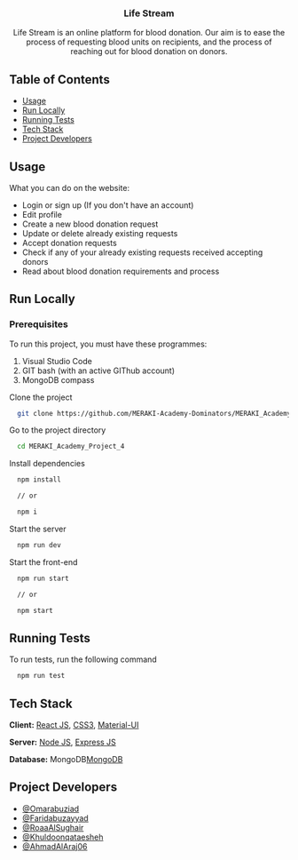 <h3 align="center">Life Stream</h3>

<p align="center">Life Stream is an online platform for blood donation. Our aim is to ease the process of requesting blood units on recipients, and the process of reaching out for blood donation on donors.<br /></p>

## Table of Contents

- [Usage](#usage)
- [Run Locally](#run_locally)
- [Running Tests](#running_tests)
- [Tech Stack](#tech_stack)
- [Project Developers](#developers)

## Usage <a name = "usage"></a>

What you can do on the website:

- Login or sign up (If you don't have an account)
- Edit profile
- Create a new blood donation request
- Update or delete already existing requests
- Accept donation requests
- Check if any of your already existing requests received accepting donors
- Read about blood donation requirements and process

## Run Locally <a name = "run_locally"></a>

### Prerequisites

To run this project, you must have these programmes:

1. Visual Studio Code
2. GIT bash (with an active GIThub account)
3. MongoDB compass

Clone the project

```bash
  git clone https://github.com/MERAKI-Academy-Dominators/MERAKI_Academy_Project_4.git
```

Go to the project directory

```bash
  cd MERAKI_Academy_Project_4
```

Install dependencies

```bash
  npm install

  // or

  npm i
```

Start the server

```bash
  npm run dev
```

Start the front-end

```bash
  npm run start

  // or

  npm start
```

## Running Tests <a name = "running_tests"></a>

To run tests, run the following command

```bash
  npm run test
```

## Tech Stack <a name = "tech_stack"></a>

**Client:** [React JS](https://https://reactjs.org/), [CSS3](https://developer.mozilla.org/en-US/docs/Web/CSS), [Material-UI](https://material-ui.com/)

**Server:** [Node JS](https://nodejs.org/en/), [Express JS](https://expressjs.com/)

**Database:** MongoDB[MongoDB](https://www.mongodb.com/)

## Project Developers <a name = "developers"></a>

- [@Omarabuziad](https://github.com/Omarabuziad)
- [@Faridabuzayyad](https://github.com/Faridabuzayyad)
- [@RoaaAlSughair](https://www.github.com/RoaaAlSughair)
- [@Khuldoonqataesheh](https://www.github.com/Khuldoonqataesheh)
- [@AhmadAlAraj06](https://www.github.com/AhmadAlAraj06)
